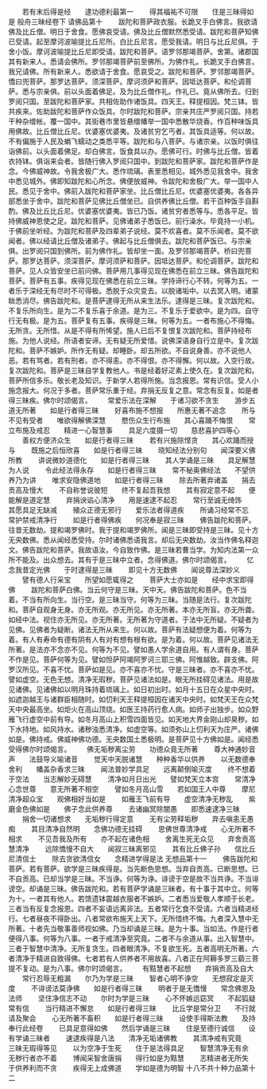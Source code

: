 <!-- { "loadSidebar": true } -->
　　若有末后得是经　　逮功德利最第一
　　得其福祐不可限　　住是三昧得如是
般舟三昧经卷下
请佛品第十
　　跋陀和菩萨政衣服。长跪叉手白佛言。我欲请佛及比丘僧。明日于舍食。愿佛哀受请。佛及比丘僧默然悉受请。跋陀和菩萨知佛已受请。起至摩诃波喻提比丘尼所。白比丘尼言。愿受我请。明日与比丘尼俱。于舍小饭。摩诃波喻提比丘尼即受请。跋陀和菩萨。语罗邻那竭菩萨。舍第。诸郡国其有新来人。悉请会佛所。罗邻那竭菩萨前至佛所。为佛作礼。长跪叉手白佛言。我兄请佛。所有新来人。悉欲请于舍食。愿哀受之。跋陀和菩萨。罗邻那竭菩萨。憍曰兜菩萨。那罗达菩萨。须深菩萨。摩诃须萨和菩萨。因坻达菩萨。和伦调菩萨。悉与宗亲俱。前以头面着佛足。及为比丘僧作礼。作礼已。竟从佛所去。归到罗阅只国。至跋陀和菩萨家。共相佐助作诸饭具。四天王。释提桓因。梵三钵。皆共疾来。佐助跋陀和菩萨作众饭具。尔时跋陀和菩萨。宗亲共庄严罗阅只国。持若干种杂缯帐。覆一国中。其街巷市里皆悬缯幡举一国中悉散华烧香。作百种味饭具用佛故。比丘僧比丘尼。优婆塞优婆夷。及诸贫穷乞丐者。其饭具适等。何以故。不有偏施于人民及蜎飞蠕动之类悉平等。跋陀和与八菩萨。与诸宗亲。以饭时俱往诣佛前。以头面着佛足。却白佛言。饭食具以办。愿佛可行。时佛与比丘僧。皆着衣持钵。俱诣来会者。皆随行佛入罗阅只国中。到跋陀和菩萨家。跋陀和菩萨作是念。今佛威神故。令我舍极广大。悉作琉璃。表里悉相见。城外悉见我舍中。我舍中悉见城外。佛即知跋陀和心所念。佛便放威神。令跋陀和舍极广大。举一国中人民。悉见于舍中。佛前入跋陀和菩萨家坐。比丘僧比丘尼。优婆塞优婆夷。各各异部悉坐于舍中。跋陀和菩萨见佛比丘僧坐已。自供养佛比丘僧。若干百种饭手自斟酌。佛及比丘比丘尼。优婆塞优婆夷。皆已乃饭。诸贫穷者悉等与。悉各平足。皆持佛威神恩使之足。跋陀和菩萨。见佛诸弟子悉饭已。前行澡水。毕竟持一小机。于佛前坐听经。为跋陀和菩萨及四辈弟子说经。莫不欢喜者。莫不乐闻者。莫不欲闻者。佛以经请比丘僧及诸弟子。佛起与比丘僧俱去。跋陀和菩萨饭已。与宗亲俱。出罗阅只国到佛所。前为佛作礼。皆却坐一面。及罗邻那竭菩萨。桥曰兜菩萨。那罗达菩萨。须深菩萨。摩诃须萨和菩萨。因坻达菩萨。和伦调菩萨。跋陀和菩萨。见人众皆安坐已前问佛。菩萨用几事得见现在佛悉在前立三昧。佛告跋陀和菩萨。菩萨有五事。疾得见现在佛悉在前立三昧。学持谛行心不转。何等为五。一者乐于深经无有尽时不可得极。悉脱于众灾变去。以脱诸垢中。以去冥入明。诸蒙眬悉消尽。佛告跋陀和。是菩萨逮得无所从来生法乐。逮得是三昧。复次跋陀和。不复乐所向生。是为二不复乐喜于余道。是为三。不复乐于爱欲中。是为四。自守行无有极。是为五。菩萨复有五事。疾得是三昧。何等为五。一者布施心不得悔。无所贪。无所惜。从是不得有所悕望。施人已后不复恨复次跋陀和。菩萨持经布施。为他人说经。所语者安谛。无有疑无所爱惜。说佛深语身自行立是中。复次跋陀和。菩萨不嫉妒。所作无有疑。却睡卧。却五所欲。不自说身善。亦不说他人恶。若有骂者。若有刑者。亦不得恚。亦不得恨。亦不得懈。何以故。入空行故。复次跋陀和。菩萨是三昧自学复教他人。书是经着好疋素上使久在。复次跋陀和。菩萨所信多乐。敬长老及知识。于新学人若得所施。当念报恩。常有识信。受人小施念报大。何况于多者。菩萨常乐重于经。弃捐无反复之意。常念有反复。如是者得三昧疾。佛尔时颂偈言。
　　常爱乐法在深解　　于诸习欲不贪生
　　游步五道无所著　　如是行者得三昧
　　好喜布施不想报　　所惠无著不追念
　　所与不见有受者　　唯欲得解佛深慧
　　愍伤众生行布施　　其心喜踊不悔恨
　　常立布施及戒忍　　精进一心智慧事
　　具足六度摄一切　　慈悲喜护四等心
　　善权方便济众生　　如是行者得三昧
　　若有兴施除悭贪　　其心欢踊而授与
　　既施之后恒欣喜　　如是行者得三昧
　　晓知经法分别句　　闻深要义佛所教
　　讲说微妙道德化　　如是行者得三昧
　　其人学诵是三昧　　具足解慧为人说
　　令此经法得永存　　如是行者得三昧
　　常不秘奥佛经法　　不望供养乃为讲
　　唯求安隐佛道地　　如是行者得三昧
　　除去所著弃诸盖　　捐去贡高及慢大
　　不自称誉说彼短　　终不复起吾我想
　　其有寂定意不起　　便能解是道定慧
　　弃捐谀谄心清净　　用是速逮不起忍
　　常行至诚无绮饰　　其愿具足无缺减
　　殖众正德无邪行　　爱乐法者得道疾
　　所诵习经常不忘　　常护禁戒清净行
　　如是行者得佛疾　　何况奉是寂三昧
　　佛告跋陀和菩萨。往昔无数劫。提和竭罗佛时。我于提和竭罗佛所。闻是三昧即受持是三昧。见十方无央数佛。悉从闻经悉受持。尔时诸佛悉语我言。却后无央数劫。汝当作佛名释迦文。佛告跋陀和菩萨。我故语汝。今自致作佛。是三昧若曹当学。为知内法第一众所不能及。出众想去。其有于是三昧中立者。念得佛道。佛尔时颂偈言。
　　忆念我昔定光佛　　于时逮得是三昧
　　即见十方无数佛　　闻说尊法深妙义
　　譬有德人行采宝　　所望如愿辄得之
　　菩萨大士亦如是　　经中求宝即得佛
　　跋陀和菩萨白佛。当云何守是三昧。天中天。佛告跋陀和菩萨。色不当着。不当有所向生。当行空。是三昧当守。何等为三昧。当随是法行。复次跋陀和。菩萨自观身无身。亦无所观。亦无所见。亦无所著。本亦无所盲。亦无所聋。如经中法。视住亦无所见。亦无所著。无所著为守道者。于法中无所疑。不疑者为见佛。见佛者为疑断。诸法无所从来生。何以故。菩萨有法疑想便为着。何等为着。有人有寿命有德有阴有人有对有想有根有欲。是为着。何以故。菩萨见诸法无所著。是法亦不念亦不见。何等为不见。譬如愚人学余道自用。有人谓有身。菩萨不作是见。菩萨何等为见。譬如怛萨阿竭阿罗诃三耶三佛。阿惟越致。辟支佛。阿罗汉所见。不喜不忧。菩萨如是见。亦不喜亦不忧。守是三昧者。亦不喜亦不忧。譬如虚空。无色无想。清净无瑕秽。菩萨见诸法如是。眼无所挂碍见诸法。用是故见诸佛。见诸佛如以明月珠持着琉璃上。如日初出时。如月十五日在众星中央时。如遮迦越王与诸群臣相随时。如忉利天王释提桓因在诸天中央时。如梵天王在众梵天中央最高坐。如炬火在高山顶烧。如医王持药行愈人病。如师子出独步。如众野雁飞行虚空中前有导。如冬月高山上积雪四面皆见。如天地大界金刚山却臭秽。如下水持地。如风持水。诸秽浊悉清净。如虚空等。如须弥山上忉利天为庄严。诸佛如是。佛持戒。佛威神佛功德。无央数国土悉极明。是菩萨见十方佛如是。闻经悉受得佛尔时颂偈言。
　　佛无垢秽离尘劳　　功德众竟无所著
　　尊大神通妙音声　　法鼓导义喻诸音
　　觉天中天脱诸慧　　种种香华以供养
　　以无数德奉舍利　　幡盖杂香求三昧
　　闻法普妙学具足　　远离颠倒喻灭度
　　终不想着于空法　　当志解妙无碍慧
　　清净如月日出光　　譬如梵天立本宫
　　常清净心念世尊　　意无所著不相空
　　譬如冬月高山雪　　若如国王人中尊
　　摩尼清净超众宝　　观佛相好当如是
　　如雁王飞前有导　　虚空清净无秽乱
　　紫磨金色佛如是　　佛子念此供养尊
　　去诸幽冥除闇愚　　即悉速逮净三昧
　　捐舍一切诸想求　　无垢秽行得定意
　　无有尘劳释垢秽　　弃去嗔恚无愚痴
　　其目清净自然明　　念佛功德无挂碍
　　思佛世尊清净戒　　心无所著不相求
　　不见吾我及所有　　亦不起在诸色相
　　舍离生死无众见　　弃舍贡高慧清净
　　远除憍慢不自大　　闻寂三昧离邪见
　　其有比丘佛子孙　　信比丘尼清信士
　　除去贪欲清信女　　念精进学得是法
无想品第十一
　　佛告跋陀和菩萨。若有菩萨。欲学是三昧疾得是。当先断色思想。当弃自贡高。已断思想。已不自贡高。已却当学是三昧。不当诤。何等为诤。诽谤于空是故不当共诤。不当诽谤空。却诵是三昧。佛告跋陀和。若有菩萨学诵是三昧者。有十事于其中立。何等为十。一者其有他人。若馈遗钵震越衣服者不嫉妒。二者悉当爱敬人孝顺于长老。三者当有反复念报恩。四者不妄语远离非法。五者常行乞食不受请。六者当精进经行。七者昼夜不得卧出。八者常欲布施天上天下。无所惜终不悔。九者深入慧中无所著。十者先当敬事善师视如佛。乃当却诵是三昧。是为十事。当如法。作是行者便得八事。何等为八事。一者于戒清净至究竟。二者不与余道从事。出入智慧中。三者于智慧中清净。无所复贪生。四者眼清净。不复欲生死。五者高明无所著。六者清净于精进自致得佛。七者若有人供养者不用故喜。八者正在阿耨多罗三藐三菩提不复动。是为八事。佛尔时颂偈言。
　　有黠慧者不起想　　弃捐贡高及自大
　　常行忍辱无粗漏　　尔乃为学是三昧
　　智者心明不诤空　　无想寂定是灭度
　　不诽谤法莫诤佛　　如是行者得三昧
　　明者于是无憍慢　　常念佛恩及法师
　　坚住净信志不动　　尔时为学是三昧
　　心不怀嫉远窈冥　　不起狐疑常有信
　　当行精进不懈怠　　如是行者得三昧
　　比丘学是常分卫　　不行就请及聚会
　　心无所著不畜积　　如是行者得三昧
　　设使手得斯法教　　及持奉行此经卷
　　已具足意得如佛　　然后学诵是三昧
　　住是至德行诚信　　设有学诵三昧者
　　速逮疾得是八法　　清净无垢诸佛教
　　其清净戒有究竟　　三昧无瑕得等见
　　以为空净于生死　　住于是法得具足
　　智慧清净无有余　　无秽行者亦不着
　　博闻采智舍唐捐　　得行如是为黠慧
　　志精进者无所失　　于供养利而不贪
　　疾得无上成佛道　　学如是德为明智
十八不共十种力品第十二
